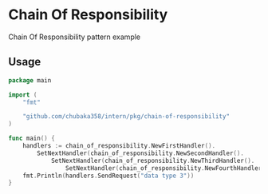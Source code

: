 # Chain Of Responsibility

Chain Of Responsibility pattern example

## Usage
```go
package main

import (
	"fmt"

	"github.com/chubaka358/intern/pkg/chain-of-responsibility"
)

func main() {
	handlers := chain_of_responsibility.NewFirstHandler().
		SetNextHandler(chain_of_responsibility.NewSecondHandler().
			SetNextHandler(chain_of_responsibility.NewThirdHandler().
				SetNextHandler(chain_of_responsibility.NewFourthHandler())))
	fmt.Println(handlers.SendRequest("data type 3"))
}
```

